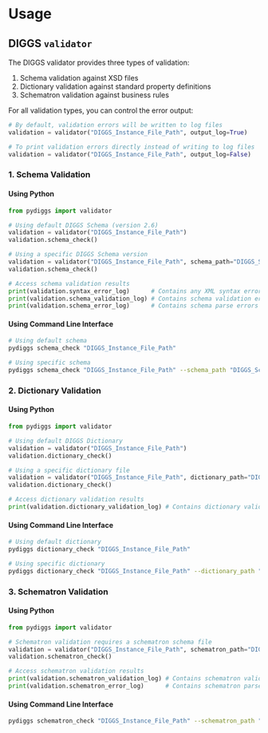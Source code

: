 # Usage

## DIGGS `validator`

The DIGGS validator provides three types of validation:
1. Schema validation against XSD files
2. Dictionary validation against standard property definitions
3. Schematron validation against business rules

For all validation types, you can control the error output:
```python
# By default, validation errors will be written to log files
validation = validator("DIGGS_Instance_File_Path", output_log=True)

# To print validation errors directly instead of writing to log files
validation = validator("DIGGS_Instance_File_Path", output_log=False)
```

### 1. Schema Validation

#### Using Python

```python
from pydiggs import validator

# Using default DIGGS Schema (version 2.6)
validation = validator("DIGGS_Instance_File_Path")
validation.schema_check()

# Using a specific DIGGS Schema version
validation = validator("DIGGS_Instance_File_Path", schema_path="DIGGS_Schema_File_Path")
validation.schema_check()

# Access schema validation results
print(validation.syntax_error_log)      # Contains any XML syntax errors
print(validation.schema_validation_log) # Contains schema validation errors
print(validation.schema_error_log)      # Contains schema parse errors
```

#### Using Command Line Interface
```bash
# Using default schema
pydiggs schema_check "DIGGS_Instance_File_Path"

# Using specific schema
pydiggs schema_check "DIGGS_Instance_File_Path" --schema_path "DIGGS_Schema_File_Path"
```

### 2. Dictionary Validation

#### Using Python

```python
from pydiggs import validator

# Using default DIGGS Dictionary
validation = validator("DIGGS_Instance_File_Path")
validation.dictionary_check()

# Using a specific dictionary file
validation = validator("DIGGS_Instance_File_Path", dictionary_path="DIGGS_Dictionary_File_Path")
validation.dictionary_check()

# Access dictionary validation results
print(validation.dictionary_validation_log) # Contains dictionary validation errors
```

#### Using Command Line Interface
```bash
# Using default dictionary
pydiggs dictionary_check "DIGGS_Instance_File_Path"

# Using specific dictionary
pydiggs dictionary_check "DIGGS_Instance_File_Path" --dictionary_path "DIGGS_Dictionary_File_Path"
```

### 3. Schematron Validation

#### Using Python

```python
from pydiggs import validator

# Schematron validation requires a schematron schema file
validation = validator("DIGGS_Instance_File_Path", schematron_path="DIGGS_Schematron_File_Path")
validation.schematron_check()

# Access schematron validation results
print(validation.schematron_validation_log) # Contains schematron validation errors
print(validation.schematron_error_log)      # Contains schematron parse errors
```

#### Using Command Line Interface
```bash
pydiggs schematron_check "DIGGS_Instance_File_Path" --schematron_path "DIGGS_Schematron_File_Path"
```
